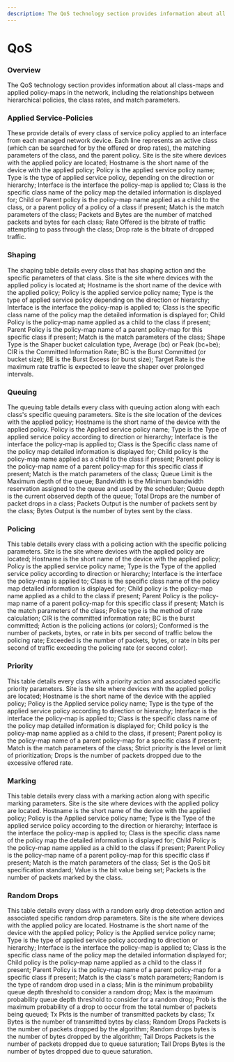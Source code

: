 ```yaml
---
description: The QoS technology section provides information about all class-maps and applied policy-maps in the network, including the relationships between... 
---
```


# QoS

### Overview

The QoS technology section provides information about all class-maps and
applied policy-maps in the network, including the relationships between
hierarchical policies, the class rates, and match parameters.

### Applied Service-Policies

These provide details of every class of service policy applied to an
interface from each managed network device. Each line represents an
active class (which can be searched for by the offered or drop rates),
the matching parameters of the class, and the parent policy. Site is the
site where devices with the applied policy are located; Hostname is the
short name of the device with the applied policy; Policy is the applied
service policy name; Type is the type of applied service policy,
depending on the direction or hierarchy; Interface is the interface the
policy-map is applied to; Class is the specific class name of the policy
map the detailed information is displayed for; Child or Parent policy is
the policy-map name applied as a child to the class, or a parent policy
of a policy of a class if present; Match is the match parameters of the
class; Packets and Bytes are the number of matched packets and bytes for
each class; Rate Offered is the bitrate of traffic attempting to pass
through the class; Drop rate is the bitrate of dropped traffic.

### Shaping

The shaping table details every class that has shaping action and the
specific parameters of that class. Site is the site where devices with
the applied policy is located at; Hostname is the short name of the
device with the applied policy; Policy is the applied service policy
name; Type is the type of applied service policy depending on the
direction or hierarchy; Interface is the interface the policy-map is
applied to; Class is the specific class name of the policy map the
detailed information is displayed for; Child Policy is the policy-map
name applied as a child to the class if present; Parent Policy is the
policy-map name of a parent policy-map for this specific class if
present; Match is the match parameters of the class; Shape Type is the
Shaper bucket calculation type, Average (bc) or Peak (bc+be); CIR is the
Committed Information Rate; BC is the Burst Committed (or bucket size);
BE is the Burst Excess (or burst size); Target Rate is the maximum rate
traffic is expected to leave the shaper over prolonged intervals.

### Queuing

The queuing table details every class with queuing action along with
each class's specific queuing parameters. Site is the site location of
the devices with the applied policy; Hostname is the short name of the
device with the applied policy. Policy is the Applied service policy
name; Type is the Type of applied service policy according to direction
or hierarchy; Interface is the interface the policy-map is applied to;
Class is the Specific class name of the policy map detailed information
is displayed for; Child policy is the policy-map name applied as a child
to the class if present; Parent policy is the policy-map name of a
parent policy-map for this specific class if present; Match is the match
parameters of the class; Queue Limit is the Maximum depth of the queue;
Bandwidth is the Minimum bandwidth reservation assigned to the queue and
used by the scheduler; Queue depth is the current observed depth of the
queue; Total Drops are the number of packet drops in a class; Packets
Output is the number of packets sent by the class; Bytes Output is the
number of bytes sent by the class.

### Policing

This table details every class with a policing action with the specific
policing parameters. Site is the site where devices with the applied
policy are located; Hostname is the short name of the device with the
applied policy; Policy is the applied service policy name; Type is the
Type of the applied service policy according to direction or hierarchy;
Interface is the interface the policy-map is applied to; Class is the
specific class name of the policy map detailed information is displayed
for; Child policy is the policy-map name applied as a child to the class
if present; Parent Policy is the policy-map name of a parent policy-map
for this specific class if present; Match is the match parameters of the
class; Police type is the method of rate calculation; CIR is the
committed information rate; BC is the burst committed; Action is the
policing actions (or colors); Conformed is the number of packets, bytes,
or rate in bits per second of traffic below the policing rate; Exceeded
is the number of packets, bytes, or rate in bits per second of traffic
exceeding the policing rate (or second color).

### Priority

This table details every class with a priority action and associated
specific priority parameters. Site is the site where devices with the
applied policy are located; Hostname is the short name of the device
with the applied policy; Policy is the Applied service policy name; Type
is the type of the applied service policy according to direction or
hierarchy; Interface is the interface the policy-map is applied to;
Class is the specific class name of the policy map detailed information
is displayed for; Child policy is the policy-map name applied as a child
to the class, if present; Parent policy is the policy-map name of a
parent policy-map for a specific class if present; Match is the match
parameters of the class; Strict priority is the level or limit of
prioritization; Drops is the number of packets dropped due to the
excessive offered rate.

### Marking

This table details every class with a marking action along with specific
marking parameters. Site is the site where devices with the applied
policy are located. Hostname is the short name of the device with the
applied policy; Policy is the Applied service policy name; Type is the
Type of the applied service policy according to the direction or
hierarchy; Interface is the interface the policy-map is applied to;
Class is the specific class name of the policy map the detailed
information is displayed for; Child Policy is the policy-map name
applied as a child to the class if present; Parent Policy is the
policy-map name of a parent policy-map for this specific class if
present; Match is the match parameters of the class; Set is the QoS bit
specification standard; Value is the bit value being set; Packets is the
number of packets marked by the class.

### Random Drops

This table details every class with a random early drop detection action
and associated specific random drop parameters. Site is the site where
devices with the applied policy are located. Hostname is the short name
of the device with the applied policy; Policy is the Applied service
policy name; Type is the type of applied service policy according to
direction or hierarchy; Interface is the interface the policy-map is
applied to; Class is the specific class name of the policy map the
detailed information displayed for; Child policy is the policy-map name
applied as a child to the class if present; Parent Policy is the
policy-map name of a parent policy-map for a specific class if present;
Match is the class's match parameters; Random is the type of random drop
used in a class; Min is the minimum probability queue depth threshold to
consider a random drop; Max is the maximum probability queue depth
threshold to consider for a random drop; Prob is the maximum probability
of a drop to occur from the total number of packets being queued; Tx
Pkts is the number of transmitted packets by class; Tx Bytes is the
number of transmitted bytes by class; Random Drops Packets is the number
of packets dropped by the algorithm; Random drops bytes is the number of
bytes dropped by the algorithm; Tail Drops Packets is the number of
packets dropped due to queue saturation; Tail Drops Bytes is the number
of bytes dropped due to queue saturation.
